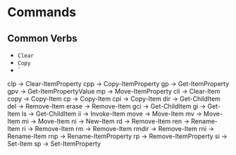 # Commands

## Common Verbs

- `Clear`
- `Copy`
- `

clp -> Clear-ItemProperty
cpp -> Copy-ItemProperty
gp -> Get-ItemProperty
gpv -> Get-ItemPropertyValue
mp -> Move-ItemProperty
cli -> Clear-Item
copy -> Copy-Item
cp -> Copy-Item
cpi -> Copy-Item
dir -> Get-ChildItem
del -> Remove-Item
erase -> Remove-Item
gci -> Get-ChildItem
gi -> Get-Item
ls -> Get-ChildItem
ii -> Invoke-Item
move -> Move-Item
mv -> Move-Item
mi -> Move-Item
ni -> New-Item
rd -> Remove-Item
ren -> Rename-Item
ri -> Remove-Item
rm -> Remove-Item
rmdir -> Remove-Item
rni -> Rename-Item
rnp -> Rename-ItemProperty
rp -> Remove-ItemProperty
si -> Set-Item
sp -> Set-ItemProperty